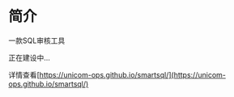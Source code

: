 # 简介

一款SQL审核工具

正在建设中...

详情查看[https://unicom-ops.github.io/smartsql/](https://unicom-ops.github.io/smartsql/)
